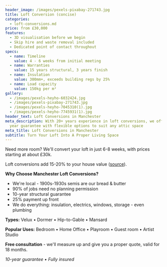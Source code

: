 ```yaml
---
header_image: /images/pexels-pixabay-271743.jpg
title: Loft Conversion (concise)
categories:
  - loft-conversions.md
price: from £30,000
features:
  - 3D visualisation before we begin
  - Skip hire and waste removal included
  - Dedicated point of contact throughout
specs:
  - name: Timeline
    value: 4 - 6 weeks from initial meeting
  - name: Warranties
    value: 15 years structural, 3 years finish
  - name: Insulation
    value: 300mm+, exceeds building regs by 25%
  - name: Load capacity
    value: 150kg per m²
gallery:
  - /images/pexels-heyho-6032424.jpg
  - /images/pexels-pixabay-271743.jpg
  - /images/pexels-heyho-7045310(1).jpg
  - /images/pexels-heyho-7745931(1).jpg
header_text: Loft Conversions in Manchester
meta_description: With 20+ years experience in loft conversions, we offer a 15
  year guarantee with flexible options to suit any attic space
meta_title: Loft Conversions in Manchester
subtitle: Turn Your Loft Into A Proper Living Space
---
```


Need more room? We'll convert your loft in just 6-8 weeks, with prices starting at about £30k.

Loft conversions add 15-20% to your house value ([source](https://resi.co.uk/advice/loft-conversions/loft-conversions-add-value-to-your-home)).

**Why Choose Manchester Loft Conversions?**

- We're local - 1900s-1930s semis are our bread & butter
- 90% of jobs need no planning permission
- 10-year structural guarantee
- 25% payment up front
- We do everything: insulation, electrics, windows, storage - even plumbing

**Types:** Velux • Dormer • Hip-to-Gable • Mansard

**Popular Uses:** Bedroom • Home Office • Playroom • Guest room • Artist Studio

**Free consultation** - we'll measure up and give you a proper quote, valid for 18 months.

_10-year guarantee • Fully insured_
